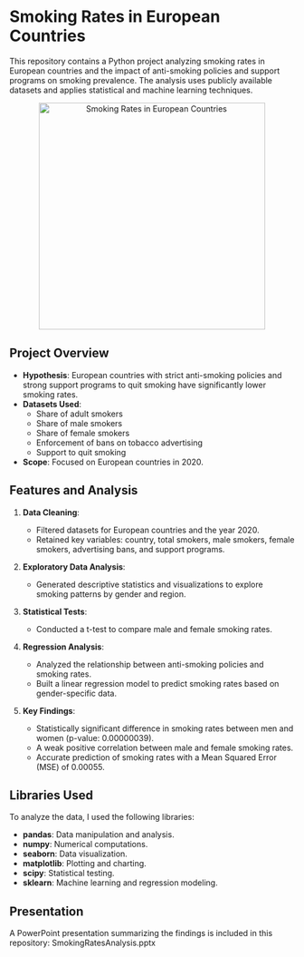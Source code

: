 # Smoking Rates in European Countries
This repository contains a Python project analyzing smoking rates in European countries and the impact of anti-smoking policies and support programs on smoking prevalence. The analysis uses publicly available datasets and applies statistical and machine learning techniques.

<p align="center">
  <img src="https://www.leparisien.fr/resizer/e04v-yP_LR272i1pPZE3Nu3R68Y=/932x582/cloudfront-eu-central-1.images.arcpublishing.com/leparisien/UUZ32DO5VBDZTH35NXQKYRWCC4.jpg" 
       alt="Smoking Rates in European Countries" 
       width="400"/>
</p>


## Project Overview
- **Hypothesis**: European countries with strict anti-smoking policies and strong support programs to quit smoking have significantly lower smoking rates.
- **Datasets Used**:
  - Share of adult smokers
  - Share of male smokers
  - Share of female smokers
  - Enforcement of bans on tobacco advertising
  - Support to quit smoking
- **Scope**: Focused on European countries in 2020.


## Features and Analysis
1. **Data Cleaning**:
   - Filtered datasets for European countries and the year 2020.
   - Retained key variables: country, total smokers, male smokers, female smokers, advertising bans, and support programs.

2. **Exploratory Data Analysis**:
   - Generated descriptive statistics and visualizations to explore smoking patterns by gender and region.

3. **Statistical Tests**:
   - Conducted a t-test to compare male and female smoking rates.

4. **Regression Analysis**:
   - Analyzed the relationship between anti-smoking policies and smoking rates.
   - Built a linear regression model to predict smoking rates based on gender-specific data.

5. **Key Findings**:
   - Statistically significant difference in smoking rates between men and women (p-value: 0.00000039).
   - A weak positive correlation between male and female smoking rates.
   - Accurate prediction of smoking rates with a Mean Squared Error (MSE) of 0.00055.


## Libraries Used
To analyze the data, I used the following libraries:
- **pandas**: Data manipulation and analysis.
- **numpy**: Numerical computations.
- **seaborn**: Data visualization.
- **matplotlib**: Plotting and charting.
- **scipy**: Statistical testing.
- **sklearn**: Machine learning and regression modeling.


## Presentation
A PowerPoint presentation summarizing the findings is included in this repository:
SmokingRatesAnalysis.pptx
